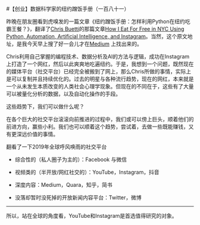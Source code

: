 #【创业】数据科学家的纽约蹭饭手册（一百八十一）

昨晚在朋友圈看到虎嗅发的一篇文章《纽约蹭饭手册：怎样利用Python在纽约吃霸王餐？》，翻译了[Chris Buetti](https://www.linkedin.com/in/chris-buetti/)的那篇文章[How I Eat For Free in NYC Using Python, Automation, Artificial Intelligence, and Instagram](https://medium.com/@chrisbuetti/how-i-eat-for-free-in-nyc-using-python-automation-artificial-intelligence-and-instagram-a5ed8a1e2a10)。当然，这个原文地址，是我今天早上搜了好一会儿才在[Medium](https://medium.com/) 上找出来的。

Chris利用自己掌握的编程技术、数据分析及AI的方法与逻辑，成功在Instagram 上打造了一个网红，然后以此爽爽地吃遍纽约。于是，我想到一个问题，既然现在的媒体平台（社交平台）已经完全被搬到了网上，那么Chris所做的事情，实际上是可以复制并且持续优化的。过去的明星与各种流行趋势，现在的网红，本来就是一个从未发生本质改变的人类社会心理学现象。但现在的不同在于，这些有了大量可以被量化分析的数据，以及自动化操作的手段。

这些趋势下，我们可以做什么呢？

在各个巨大的社交平台滚滚向前推进的过程中，我们或可以傍上巨头，顺着他们的前进方向，赢些小利。我们也可以顺着这个趋势，尝试着，去做一些既能赚钱，又有更深远价值的事情。

翻看了一下2019年全球呼风唤雨的社交平台

- 综合性的（私人圈子为主的）：Facebook 与微信

- 视频类的（半开放/网红社交的）：YouTube，Instagram，抖音

- 深度内容：Medium，Quara，知乎，简书

- 没落却暂时没死掉的开放新闻内容平台：Twitter，微博

----

所以，站在全球的角度看，YouTube和Instagram是首选值得研究的对象。